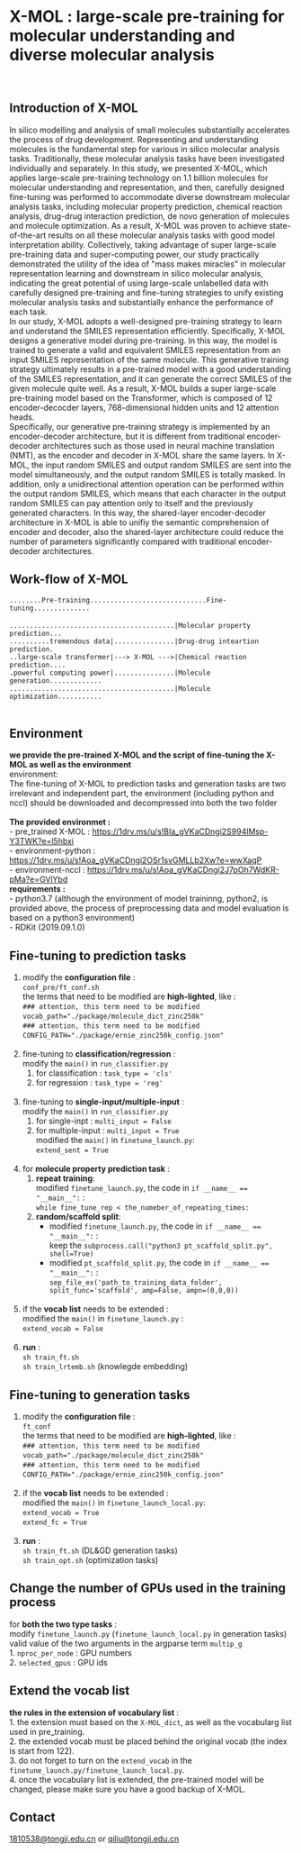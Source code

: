 # X-MOL : large-scale pre-training for molecular understanding and diverse molecular analysis

<br>

## Introduction of X-MOL

In silico modelling and analysis of small molecules substantially accelerates the process of drug development. Representing and understanding molecules is the fundamental step for various in silico molecular analysis tasks. Traditionally, these molecular analysis tasks have been investigated individually and separately. In this study, we presented X-MOL, which applies large-scale pre-training technology on 1.1 billion molecules for molecular understanding and representation, and then, carefully designed fine-tuning was performed to accommodate diverse downstream molecular analysis tasks, including molecular property prediction, chemical reaction analysis, drug-drug interaction prediction, de novo generation of molecules and molecule optimization. As a result, X-MOL was proven to achieve state-of-the-art results on all these molecular analysis tasks with good model interpretation ability. Collectively, taking advantage of super large-scale pre-training data and super-computing power, our study practically demonstrated the utility of the idea of "mass makes miracles" in molecular representation learning and downstream in silico molecular analysis, indicating the great potential of using large-scale unlabelled data with carefully designed pre-training and fine-tuning strategies to unify existing molecular analysis tasks and substantially enhance the performance of each task. <br>
 In our study, X-MOL adopts a well-designed pre-training strategy to learn and understand the SMILES representation efficiently. Specifically, X-MOL designs a generative model during pre-training. In this way, the model is trained to generate a valid and equivalent SMILES representation from an input SMILES representation of the same molecule. This generative training strategy ultimately results in a pre-trained model with a good understanding of the SMILES representation, and it can generate the correct SMILES of the given molecule quite well. As a result, X-MOL builds a super large-scale pre-training model based on the Transformer, which is composed of 12 encoder-decocder layers, 768-dimensional hidden units and 12 attention heads. <br>
Specifically, our generative pre-training strategy is implemented by an encoder-decoder architecture, but it is different from traditional encoder-decoder architectures such as those used in neural machine translation (NMT), as the encoder and decoder in X-MOL share the same layers. In X-MOL, the input random SMILES and output random SMILES are sent into the model simultaneously, and the output random SMILES is totally masked. In addition, only a unidirectional attention operation can be performed within the output random SMILES, which means that each character in the output random SMILES can pay attention only to itself and the previously generated characters. In this way, the shared-layer encoder-decoder architecture in X-MOL is able to unifiy the semantic comprehension of encoder and decoder, also the shared-layer architecture could reduce the number of parameters significantly compared with traditional encoder-decoder architectures. <br>

## Work-flow of X-MOL
`........Pre-training.............................Fine-tuning..............` <br>
<br>
`.........................................|Molecular property prediction...` <br>
`..........tremendous data|...............|Drug-drug inteartion prediction.` <br>
`..large-scale transformer|---> X-MOL --->|Chemical reaction prediction....` <br>
`.powerful computing power|...............|Molecule generation.............` <br>
`.........................................|Molecule optimization...........` <br>
<br>

## Environment
**we provide the pre-trained X-MOL and the script of fine-tuning the X-MOL as well as the environment** <br>
environment: <br>
The fine-tuning of X-MOL to prediction tasks and generation tasks are two irrelevant and independent part, the environment (including python and nccl) should be downloaded and decompressed into both the two folder <br>
<br>
**The provided environmet :** <br>
    - pre_trained X-MOL : https://1drv.ms/u/s!BIa_gVKaCDngi2S994lMsp-Y3TWK?e=l5hbxi <br>
    - environment-python : https://1drv.ms/u/s!Aoa_gVKaCDngi2OSr1svGMLLb2Xw?e=wwXaqP <br>
    - environment-nccl : https://1drv.ms/u/s!Aoa_gVKaCDngi2J7pOh7WdKR-pMa?e=GVlYbd <br>
**requirements :** <br> 
    - python3.7 (although the environment of model traininng, python2, is provided above, the process of preprocessing data and model evaluation is based on a python3 environment) <br>
    - RDKit (2019.09.1.0) <br>

## Fine-tuning to prediction tasks
1. modify the **configuration file** : <br>
   `conf_pre/ft_conf.sh` <br>
   the terms that need to be modified are **high-lighted**, like : <br>
   `### attention, this term need to be modified` <br>
   `vocab_path="./package/molecule_dict_zinc250k"` <br>
   `### attention, this term need to be modified` <br>
   `CONFIG_PATH="./package/ernie_zinc250k_config.json"` <br>
   <br>
2. fine-tuning to **classification/regression** : <br>
   modify the `main()` in `run_classifier.py` <br>
   1. for classification : `task_type = 'cls'` <br>
   2. for regression : `task_type = 'reg'` <br>
      <br>
3. fine-tuning to **single-input/multiple-input** : <br>
   modify the `main()` in `run_classifier.py` <br>
   1. for single-inpt : `multi_input = False` <br>
   2. for multiple-input : `multi_input = True` <br>
      modified the `main()` in `finetune_launch.py`: <br>
      `extend_sent = True` <br>
      <br>
4. for **molecule property prediction task** : <br>
   1. **repeat training**: <br>
      modified `finetune_launch.py`, the code in `if __name__ == "__main__":` : <br>
      `while fine_tune_rep < the_numeber_of_repeating_times:` <br>
   2. **random/scaffold split**: <br>
      - modified `finetune_launch.py`, the code in `if __name__ == "__main__":` : <br>
         keep the `subprocess.call("python3 pt_scaffold_split.py", shell=True)` <br>
      - modified `pt_scaffold_split.py`, the code in `if __name__ == "__main__":` : <br>
         `sep_file_ex('path_to_training_data_folder', split_func='scaffold', amp=False, ampn=(0,0,0))` <br>
         <br>
5. if the **vocab list** needs to be extended :<br>
   modified the `main()` in `finetune_launch.py` : <br>
    `extend_vocab = False` <br>
   <br>
6. **run** : <br>
   `sh train_ft.sh` <br>
   `sh train_lrtemb.sh` (knowlegde embedding) <br>

## Fine-tuning to generation tasks

1. modify the **configuration file** : <br>
   `ft_conf` <br>
   the terms that need to be modified are **high-lighted**, like : <br>
   `### attention, this term need to be modified` <br>
   `vocab_path="./package/molecule_dict_zinc250k"` <br>
   `### attention, this term need to be modified` <br>
   `CONFIG_PATH="./package/ernie_zinc250k_config.json"` <br>
   <br>
2. if the **vocab list** needs to be extended : <br>
   modified the `main()` in `finetune_launch_local.py`: <br>
    `extend_vocab = True` <br>
    `extend_fc = True` <br>
   <br>
3. **run** : <br>
   `sh train_ft.sh` (DL&GD generation tasks) <br>
   `sh train_opt.sh` (optimization tasks) <br>

## Change the number of GPUs used in the training process

for **both the two type tasks** : <br>
modify `finetune_launch.py` (`finetune_launch_local.py` in generation tasks) <br>
valid value of the two arguments in the argparse term `multip_g` <br>
    1. `nproc_per_node` : GPU numbers <br>
    2. `selected_gpus` : GPU ids<br>

## Extend the vocab list
**the rules in the extension of vocabulary list** : <br>
    1. the extension must based on the `X-MOL_dict`, as well as the vocabularg list used in pre_training. <br>
    2. the extended vocab must be placed behind the original vocab (the index is start from 122). <br>
    3. do not forget to turn on the `extend_vocab` in the `finetune_launch.py/finetune_launch_local.py`. <br>
    4. once the vocabulary list is extended, the pre-trained model will be changed, please make sure you have a good backup of X-MOL. <br>

## Contact
1810538@tongji.edu.cn or qiliu@tongji.edu.cn
